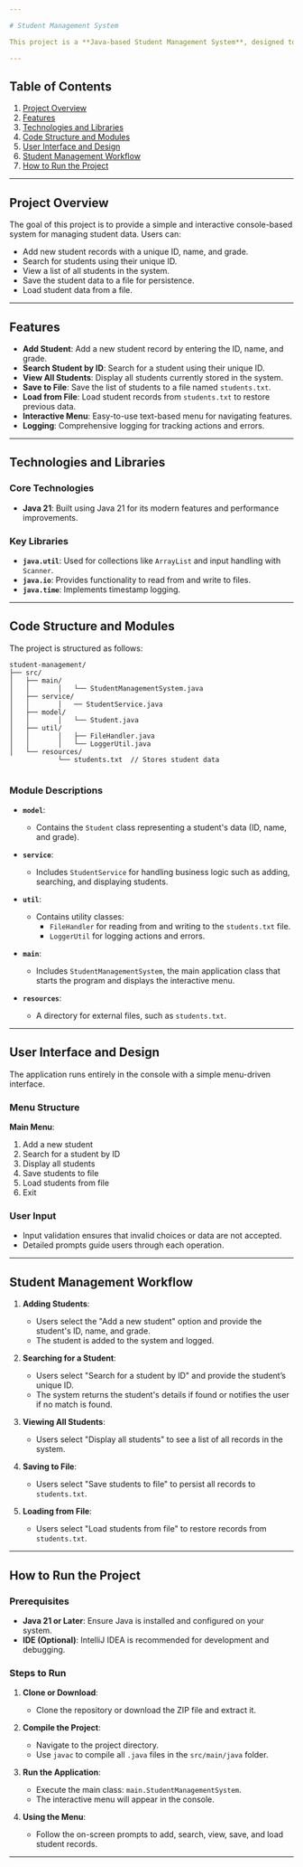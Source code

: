 ```yaml
---

# Student Management System

This project is a **Java-based Student Management System**, designed to facilitate the management of student records. Users can add new students, search for existing students by ID, view all student records, and save/load data to and from a file.

---
```


## Table of Contents

1. [Project Overview](#project-overview)
2. [Features](#features)
3. [Technologies and Libraries](#technologies-and-libraries)
4. [Code Structure and Modules](#code-structure-and-modules)
5. [User Interface and Design](#user-interface-and-design)
6. [Student Management Workflow](#student-management-workflow)
7. [How to Run the Project](#how-to-run-the-project)

---

## Project Overview

The goal of this project is to provide a simple and interactive console-based system for managing student data. Users can:

- Add new student records with a unique ID, name, and grade.
- Search for students using their unique ID.
- View a list of all students in the system.
- Save the student data to a file for persistence.
- Load student data from a file.

---

## Features

- **Add Student**: Add a new student record by entering the ID, name, and grade.
- **Search Student by ID**: Search for a student using their unique ID.
- **View All Students**: Display all students currently stored in the system.
- **Save to File**: Save the list of students to a file named `students.txt`.
- **Load from File**: Load student records from `students.txt` to restore previous data.
- **Interactive Menu**: Easy-to-use text-based menu for navigating features.
- **Logging**: Comprehensive logging for tracking actions and errors.

---

## Technologies and Libraries

### Core Technologies

- **Java 21**: Built using Java 21 for its modern features and performance improvements.

### Key Libraries

- **`java.util`**: Used for collections like `ArrayList` and input handling with `Scanner`.
- **`java.io`**: Provides functionality to read from and write to files.
- **`java.time`**: Implements timestamp logging.

---

## Code Structure and Modules

The project is structured as follows:

```
student-management/
├── src/
│   ├── main/
│   │       │   └── StudentManagementSystem.java
│   ├── service/
│   │       │   ── StudentService.java
│   ├── model/
│   │       │   └── Student.java
│   ├── util/
│   │       │   ├── FileHandler.java
│   │       │   └── LoggerUtil.java
│   └── resources/
            └── students.txt  // Stores student data
        
```

### Module Descriptions

- **`model`**:
    - Contains the `Student` class representing a student's data (ID, name, and grade).

- **`service`**:
    - Includes `StudentService` for handling business logic such as adding, searching, and displaying students.

- **`util`**:
    - Contains utility classes:
        - `FileHandler` for reading from and writing to the `students.txt` file.
        - `LoggerUtil` for logging actions and errors.

- **`main`**:
    - Includes `StudentManagementSystem`, the main application class that starts the program and displays the interactive menu.

- **`resources`**:
    - A directory for external files, such as `students.txt`.

---

## User Interface and Design

The application runs entirely in the console with a simple menu-driven interface.

### Menu Structure

**Main Menu**:
1. Add a new student
2. Search for a student by ID
3. Display all students
4. Save students to file
5. Load students from file
6. Exit

### User Input

- Input validation ensures that invalid choices or data are not accepted.
- Detailed prompts guide users through each operation.

---

## Student Management Workflow

1. **Adding Students**:
    - Users select the "Add a new student" option and provide the student's ID, name, and grade.
    - The student is added to the system and logged.

2. **Searching for a Student**:
    - Users select "Search for a student by ID" and provide the student’s unique ID.
    - The system returns the student's details if found or notifies the user if no match is found.

3. **Viewing All Students**:
    - Users select "Display all students" to see a list of all records in the system.

4. **Saving to File**:
    - Users select "Save students to file" to persist all records to `students.txt`.

5. **Loading from File**:
    - Users select "Load students from file" to restore records from `students.txt`.

---

## How to Run the Project

### Prerequisites

- **Java 21 or Later**: Ensure Java is installed and configured on your system.
- **IDE (Optional)**: IntelliJ IDEA is recommended for development and debugging.

### Steps to Run

1. **Clone or Download**:
    - Clone the repository or download the ZIP file and extract it.

2. **Compile the Project**:
    - Navigate to the project directory.
    - Use `javac` to compile all `.java` files in the `src/main/java` folder.

3. **Run the Application**:
    - Execute the main class: `main.StudentManagementSystem`.
    - The interactive menu will appear in the console.

4. **Using the Menu**:
    - Follow the on-screen prompts to add, search, view, save, and load student records.

---

